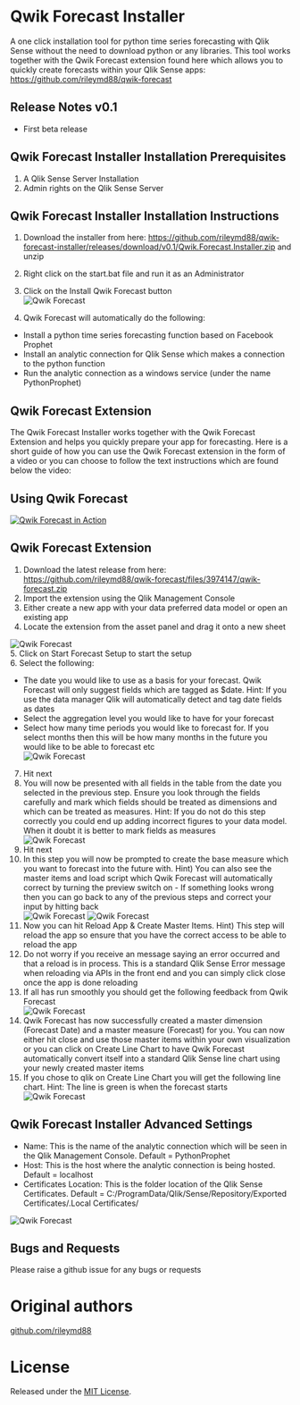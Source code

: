 # Qwik Forecast Installer
A one click installation tool for python time series forecasting with Qlik Sense without the need to download python or any libraries. This tool works together with the Qwik Forecast extension found here which allows you to quickly create forecasts within your Qlik Sense apps: https://github.com/rileymd88/qwik-forecast

## Release Notes v0.1
* First beta release

## Qwik Forecast Installer Installation Prerequisites
1. A Qlik Sense Server Installation
2. Admin rights on the Qlik Sense Server

## Qwik Forecast Installer Installation Instructions
1. Download the installer from here: https://github.com/rileymd88/qwik-forecast-installer/releases/download/v0.1/Qwik.Forecast.Installer.zip and unzip
2. Right click on the start.bat file and run it as an Administrator
3. Click on the Install Qwik Forecast button<br>
![Qwik Forecast](https://raw.githubusercontent.com/rileymd88/data/master/qwik-forecast/qwik-forecast-install1.PNG)

4. Qwik Forecast will automatically do the following:
* Install a python time series forecasting function based on Facebook Prophet
* Install an analytic connection for Qlik Sense which makes a connection to the python function
* Run the analytic connection as a windows service (under the name PythonProphet)

## Qwik Forecast Extension
The Qwik Forecast Installer works together with the Qwik Forecast Extension and helps you quickly prepare your app for forecasting. Here is a short guide of how you can use the Qwik Forecast extension in the form of a video or you can choose to follow the text instructions which are found below the video:

## Using Qwik Forecast
[![Qwik Forecast in Action](https://raw.githubusercontent.com/rileymd88/data/master/qwik-forecast/qwik-forecast-video.PNG)](https://www.youtube.com/watch?v=cLJE_NYvgTM)

## Qwik Forecast Extension
1. Download the latest release from here: https://github.com/rileymd88/qwik-forecast/files/3974147/qwik-forecast.zip<br/>
2. Import the extension using the Qlik Management Console<br/>
3. Either create a new app with your data preferred data model or open an existing app<br/>
4. Locate the extension from the asset panel and drag it onto a new sheet<br/>

![Qwik Forecast](https://raw.githubusercontent.com/rileymd88/data/master/qwik-forecast/qwik-forecast1.PNG)<br/> 
5. Click on Start Forecast Setup to start the setup<br/>
6. Select the following:
* The date you would like to use as a basis for your forecast. Qwik Forecast will only suggest fields which are tagged as $date. Hint: If you use the data manager Qlik will automatically detect and tag date fields as dates
* Select the aggregation level you would like to have for your forecast
* Select how many time periods you would like to forecast for. If you select months then this will be how many months in the future you would like to be able to forecast etc<br/>
![Qwik Forecast](https://raw.githubusercontent.com/rileymd88/data/master/qwik-forecast/qwik-forecast2.PNG)<br/>
7. Hit next<br/>
8. You will now be presented with all fields in the table from the date you selected in the previous step. Ensure you look through the fields carefully and mark which fields should be treated as dimensions and which can be treated as measures. Hint: If you do not do this step correctly you could end up adding incorrect figures to your data model. When it doubt it is better to mark fields as measures<br/>
![Qwik Forecast](https://raw.githubusercontent.com/rileymd88/data/master/qwik-forecast/qwik-forecast4.PNG)<br/>
9. Hit next<br/>
10. In this step you will now be prompted to create the base measure which you want to forecast into the future with. Hint) You can also see the master items and load script which Qwik Forecast will automatically correct by turning the preview switch on - If something looks wrong then you can go back to any of the previous steps and correct your input by hitting back<br/>
![Qwik Forecast](https://raw.githubusercontent.com/rileymd88/data/master/qwik-forecast/qwik-forecast6.PNG)
![Qwik Forecast](https://raw.githubusercontent.com/rileymd88/data/master/qwik-forecast/qwik-forecast7.PNG)<br/>
11. Now you can hit Reload App & Create Master Items. Hint) This step will reload the app so ensure that you have the correct access to be able to reload the app<br/>
12. Do not worry if you receive an message saying an error occurred and that a reload is in process. This is a standard Qlik Sense Error message when reloading via APIs in the front end and you can simply click close once the app is done reloading<br/>
13. If all has run smoothly you should get the following feedback from Qwik Forecast<br/>
![Qwik Forecast](https://raw.githubusercontent.com/rileymd88/data/master/qwik-forecast/qwik-forecast8.PNG)<br/>
14. Qwik Forecast has now successfully created a master dimension (Forecast Date) and a master measure (Forecast) for you. You can now either hit close and use those master items within your own visualization or you can click on Create Line Chart to have Qwik Forecast automatically convert itself into a standard Qlik Sense line chart using your newly created master items<br/>
15. If you chose to qlik on Create Line Chart you will get the following line chart. Hint: The line is green is when the forecast starts<br/>
![Qwik Forecast](https://raw.githubusercontent.com/rileymd88/data/master/qwik-forecast/qwik-forecast9.PNG)

## Qwik Forecast Installer Advanced Settings
* Name: This is the name of the analytic connection which will be seen in the Qlik Management Console. Default = PythonProphet
* Host: This is the host where the analytic connection is being hosted. Default = localhost
* Certificates Location: This is the folder location of the Qlik Sense Certificates. Default = C:/ProgramData/Qlik/Sense/Repository/Exported Certificates/.Local Certificates/

![Qwik Forecast](https://raw.githubusercontent.com/rileymd88/data/master/qwik-forecast/qwik-forecast-install2.PNG)

## Bugs and Requests
Please raise a github issue for any bugs or requests

# Original authors
[github.com/rileymd88](https://github.com/rileymd88)

# License
Released under the [MIT License](LICENSE).
